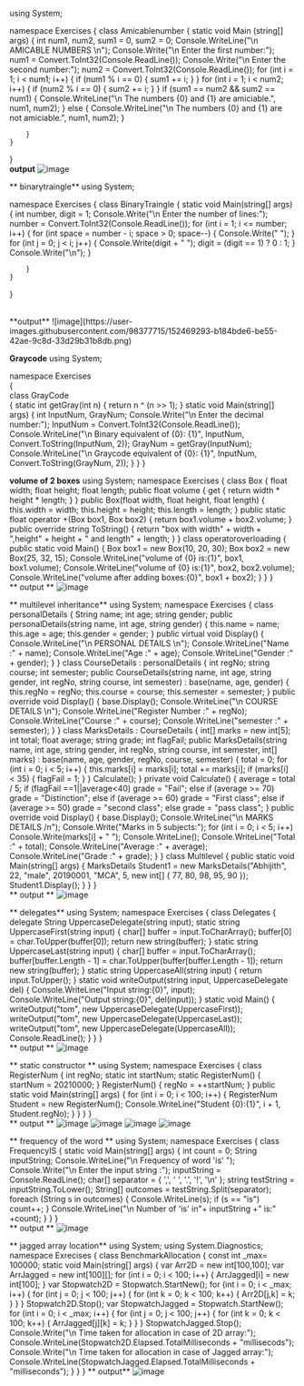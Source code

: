 ﻿using System;

namespace Exercises
{
    class Amicablenumber
    {
        static void Main (string[] args)
    {
        int num1, num2, sum1 = 0, sum2 = 0;
        Console.WriteLine("\n       AMICABLE NUMBERS    \n");
        Console.Write("\n Enter the first number:");
        num1 = Convert.ToInt32(Console.ReadLine());
        Console.Write("\n Enter the second number:");
        num2 = Convert.ToInt32(Console.ReadLine());
        for (int i = 1; i < num1; i++)
        {
            if (num1 % i == 0)
            {
                sum1 += i;
            }
        }
        for (int i = 1; i < num2; i++)
        {
            if (num2 % i == 0)
            {
                sum2 += i;
            }
        }
        if (sum1 == num2 && sum2 == num1)
        {
            Console.WriteLine("\n The numbers {0} and {1} are amiciable.", num1, num2);
        }
        else
        {
            Console.WriteLine("\n The numbers {0} and {1} are not amiciable.", num1, num2);
        }

        }
    }
}
<br>
**output**
![image](https://user-images.githubusercontent.com/98377715/152294101-61e72547-4f6d-42d2-9c3b-0006a3da9530.png)

**  binarytraingle**
using System;

namespace Exercises
{
    class BinaryTraingle
    {
        static void Main(string[] args)
        {
            int number, digit = 1;
            Console.Write("\n Enter the number of lines:");
            number = Convert.ToInt32(Console.ReadLine());
            for (int i = 1; i <= number; i++)
            {
                for (int space = number - i; space > 0; space--)
                {
                    Console.Write(" ");
                }
                for (int j = 0; j < i; j++)
                {
                    Console.Write(digit + " ");
                    digit = (digit == 1) ? 0 : 1;
                }
                Console.Write("\n");
            }

          
        }
    }
}

<br>
**output**
![image](https://user-images.githubusercontent.com/98377715/152469293-b184bde6-be55-42ae-9c8d-33d29b31b8db.png)


**Graycode**
using System;<br>

namespace Exercises<br>
{<br>
    class GrayCode<br>
    {
        static int getGray(int n)
        {
            return n ^ (n >> 1);
         }
        static void Main(string[] args)
        {
            int InputNum, GrayNum;
            Console.Write("\n Enter the decimal number:");
            InputNum = Convert.ToInt32(Console.ReadLine());
            Console.WriteLine("\n Binary equivalent of {0}: {1}", InputNum, Convert.ToString(InputNum, 2));
            GrayNum = getGray(InputNum);
            Console.WriteLine("\n Graycode equivalent of {0}: {1}", InputNum, Convert.ToString(GrayNum, 2));
        }
    }
}

**volume of 2 boxes**
using System;
namespace Exercises
{
    class Box
    {
        float width;
        float height;
        float length;
        public float volume
        {
            get { return width * height * length; }
        }
        public Box(float width, float height, float length)
        {
            this.width = width;
            this.height = height;
            this.length = length;
        }
        public static float operator +(Box box1, Box box2)
        {
            return box1.volume + box2.volume;
        }
        public override string ToString()
        {
            return "box with width" + width + ",height" + height + " and length" + length;
        }
    }
    class operatoroverloading
    {
        public static void Main()
        {
            Box box1 = new Box(10, 20, 30);
            Box box2 = new Box(25, 32, 15);
            Console.WriteLine("volume of {0} is:{1}", box1, box1.volume);
            Console.WriteLine("volume of {0} is:{1}", box2, box2.volume);
            Console.WriteLine("volume after adding boxes:{0}", box1 + box2);
        }
    }
}
<br>
**  output **
![image](https://user-images.githubusercontent.com/98377715/152473394-73214341-ba4c-4fa1-a10f-a0b1dd4760c2.png)


**   multilevel inheritance**
using System;
namespace Exercises
{
    class personalDetails
    {
        String name;
        int age;
        string gender;
        public personalDetails(string name, int age, string gender)
        {
            this.name = name;
            this.age = age;
            this.gender = gender;
        }
        public virtual void Display()
        {
            Console.WriteLine("\n    PERSONAL DETAILS    \n");
            Console.WriteLine("Name :" + name);
            Console.WriteLine("Age :" + age);
            Console.WriteLine("Gender :" + gender);
        }
    }
    class CourseDetails : personalDetails
    {
        int regNo;
        string course;
        int semester;
        public CourseDetails(string name, int age, string gender, int regNo, string course, int semester) : base(name, age, gender)
        {
            this.regNo = regNo;
            this.course = course;
            this.semester = semester;
        }
        public override void Display()
        {
            base.Display();
            Console.WriteLine("\n    COURSE DETAILS    \n");
            Console.WriteLine("Register Number :" + regNo);
            Console.WriteLine("Course :" + course);
            Console.WriteLine("semester :" + semester);
        }
    }
    class MarksDetails : CourseDetails
    {
        int[] marks = new int[5];
        int total;
        float average;
        string grade;
        int flagFail;
        public MarksDetails(string name, int age, string gender, int regNo, string course, int semester, int[] marks) : base(name, age, gender, regNo, course, semester)
        {
            total = 0;
            for (int i = 0; i < 5; i++)
            {
                this.marks[i] = marks[i];
                total += marks[i];
                if (marks[i] < 35)
                {
                    flagFail = 1;
                }
            }
            Calculate();
        }
        private void Calculate()
        {
            average = total / 5;
            if (flagFail ==1||average<40)
                grade = "Fail";
            else if (average >= 70)
                grade = "Distinction";
            else if (average >= 60)
                grade = "First class";
            else if (average >= 50)
                grade = "second class";
            else
                grade = "pass class";
        }
        public override void Display()
        {
            base.Display();
            Console.WriteLine("\n     MARKS DETAILS   /n");
            Console.Write("Marks in 5 subjects:");
            for (int i = 0; i < 5; i++)
                Console.Write(marks[i] + " ");
            Console.WriteLine();
            Console.WriteLine("Total :" + total);
            Console.WriteLine("Average :" + average);
            Console.WriteLine("Grade :" + grade);
        }
    }
    class Multilevel
    {
        public static void Main(string[] args)
        {
            MarksDetails Student1 = new MarksDetails("Abhijith", 22, "male", 20190001, "MCA", 5, new int[] { 77, 80, 98, 95, 90 });
            Student1.Display();
        }
    }
}
<br>
**   output **
![image](https://user-images.githubusercontent.com/98377715/152480302-f2a1aabb-128c-4f6f-971a-6f6c8f8cc253.png)


**   delegates**
using System;
namespace Exercises
{
    class Delegates
    {
        delegate String UppercaseDelegate(string input);
        static string UppercaseFirst(string input)
        {
            char[] buffer = input.ToCharArray();
            buffer[0] = char.ToUpper(buffer[0]);
            return new string(buffer);
        }
        static string UppercaseLast(string input)
        {
            char[] buffer = input.ToCharArray();
            buffer[buffer.Length - 1] = char.ToUpper(buffer[buffer.Length - 1]);
            return new string(buffer);
        }
        static string UppercaseAll(string input)
        {
            return input.ToUpper();
        }
        static void writeOutput(string input, UppercaseDelegate del)
        {
            Console.WriteLine("Input string:{0}", input);
            Console.WriteLine("Output string:{0}", del(input));
        }
        static void Main()
        {
            writeOutput("tom", new UppercaseDelegate(UppercaseFirst));
            writeOutput("tom", new UppercaseDelegate(UppercaseLast));
            writeOutput("tom", new UppercaseDelegate(UppercaseAll));
            Console.ReadLine();
        }
    }
}
<br>
**  output **
![image](https://user-images.githubusercontent.com/98377715/152482932-045ca89c-138c-49fd-869b-c89862ee8271.png)

**  static constructor **
using System;
namespace Exercises
{
    class RegisterNum
    {
        int regNo;
        static int startNum;
        static RegisterNum()
        {
            startNum = 20210000;
        }
        RegisterNum()
        {
            regNo = ++startNum;
        }
        public static void Main(string[] args)
        {
            for (int i = 0; i < 100; i++)
            {
                RegisterNum Student = new RegisterNum();
                Console.WriteLine("Student {0}:{1}", i + 1, Student.regNo);
            }
        }
    }
}
<br>
** output **
![image](https://user-images.githubusercontent.com/98377715/152485147-c5b8fbcf-968c-4b4c-aced-d2940ca91f19.png)
![image](https://user-images.githubusercontent.com/98377715/152485354-c87db2f5-62f4-407e-8334-2d8b2d0b1723.png)
![image](https://user-images.githubusercontent.com/98377715/152485458-67f3d3eb-8d07-4830-b45d-5c76ba6617c3.png)
![image](https://user-images.githubusercontent.com/98377715/152485527-8fc3f0ba-8399-4043-b026-d89b925b53c7.png)


**  frequency of the word **
using System;
namespace Exercises
{
    class FrequencyIS
    {
        static void Main(string[] args)
        {
            int count = 0;
            String inputString;
            Console.WriteLine("\n     Frequency of word 'is'   ");
            Console.Write("\n Enter the input string :");
            inputString = Console.ReadLine();
            char[] separator = { ',', ' ', '.', '!', '\n' };
            string testString = inputString.ToLower();
            String[] outcomes = testString.Split(separator);
            foreach (String s in outcomes)
            {
                Console.WriteLine(s);
                if (s == "is")
                    count++;
            }
            Console.WriteLine("\n Number of 'is' in"+ inputString +" is:" +count);
                }
    }
}
<br>
**  output **
![image](https://user-images.githubusercontent.com/98377715/152488089-cf8c4480-4b36-42c6-8b4d-05590d13174b.png)


**   jagged array location**
using System;
using System.Diagnostics; 
namespace Exrecises
{
    class BenchmarkAllocation
    {
        const int _max= 100000;
        static void Main(string[] args)
        {
            var Arr2D = new int[100,100];
            var ArrJagged = new int[100][];
            for (int i = 0; i < 100; i++)
            {
                ArrJagged[i] = new int[100];
            }
            var Stopwatch2D = Stopwatch.StartNew();
            for (int i = 0; i < _max; i++)
            {
                for (int j = 0; j < 100; j++)
                {
                    for (int k = 0; k < 100; k++)
                    {
                        Arr2D[j,k] = k;
                    }
                }
            }
            Stopwatch2D.Stop();
            var StopwatchJagged = Stopwatch.StartNew();
            for (int i = 0; i < _max; i++)
            {
                for (int j = 0; j < 100; j++)
                {
                    for (int k = 0; k < 100; k++)
                    {
                        ArrJagged[j][k] = k;
                    }
                }
            }
            StopwatchJagged.Stop();
            Console.Write("\n Time taken for allocation in case of 2D array:");
            Console.WriteLine(Stopwatch2D.Elapsed.TotalMilliseconds + "millisecods");
            Console.Write("\n Time taken for allocation in case of Jagged array:");
            Console.WriteLine(StopwatchJagged.Elapsed.TotalMilliseconds + "milliseconds");
        }
    }
}
**   output**
![image](https://user-images.githubusercontent.com/98377715/154411159-282f0942-ce13-49aa-b475-7404b116729a.png)











